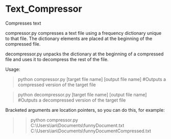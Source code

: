 # Text_Compressor
Compresses text

compressor.py compresses a text file using a frequency dictionary unique to that file. The dictionary elements are placed at the beginning of the compressed file. 

decompressor.py unpacks the dictionary at the beginning of a compressed file and uses it to decompress the rest of the file.

Usage:

>python compressor.py [target file name] [output file name]        #Outputs a compressed version of the target file

>python decompressor.py [target file name] [output file name]      #Outputs a decompressed version of the target file


Bracketed arguments are location pointers, so you can do this, for example:

>> python compressor.py C:\Users\ian\Documents\funnyDocument.txt C:\Users\ian\Documents\funnyDocumentCompressed.txt
